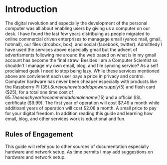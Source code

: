 Introduction
============

The digital revolution and especially the development of the personal computer
was all about enabling users by giving us a computer on our desk.  I have
found the last few years distribuing as people migrated to online commercial
driven enterprises to managage email (yahoo mail, gmail, hotmail), our
files (dropbox, box), and social (facebook, twitter).  Admittledy I have used
the services above especially gmail but the advent of advertisments following
me around the web based on what is in my gmail account has become the final
straw.  Besides I am a Computer Scientist so shouldn't I manage my own
email, blog, and file syncing service?  As a self proclaimed geek I need to 
stop being lazy.  While these services mentioned above are convienent each user
pays a price in privacy and control.  Computer hardware has never been cheaper
especially with products like the Raspberry PI ($35).  Sure you have to add
a power supply ($5) and flash card ($25), for a total one time cost of $65.  
Then each year I recommend a domain name ($15) and a official SSL certificate
($9.99).  The first year of operation will cost $7.49 a month while additioanl
years of operation will cost $2.08 a month.  A small price to pay for your
digital freedom.  In addition reading this guide and learning how email, blog,
and other services work is eductional and fun.  

Rules of Engagement
-------------------

This guide will refer you to other sources of documentation especially hardware
and network setup.  As time permits I may add suggestions on hardware and
network setup.